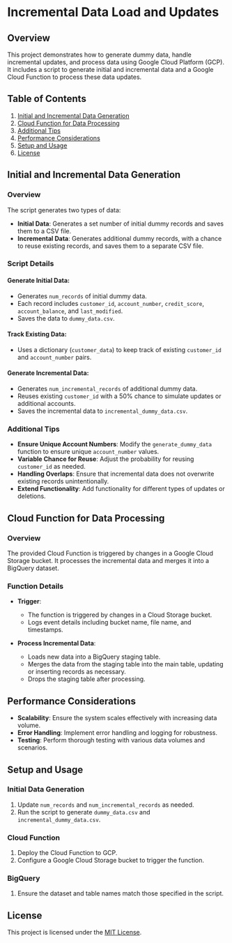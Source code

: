 # Incremental Data Load and Updates

## Overview

This project demonstrates how to generate dummy data, handle incremental updates, and process data using Google Cloud Platform (GCP). It includes a script to generate initial and incremental data and a Google Cloud Function to process these data updates.

## Table of Contents

1. [Initial and Incremental Data Generation](#initial-and-incremental-data-generation)
2. [Cloud Function for Data Processing](#cloud-function-for-data-processing)
3. [Additional Tips](#additional-tips)
4. [Performance Considerations](#performance-considerations)
5. [Setup and Usage](#setup-and-usage)
6. [License](#license)

## Initial and Incremental Data Generation

### Overview

The script generates two types of data:

- **Initial Data**: Generates a set number of initial dummy records and saves them to a CSV file.
- **Incremental Data**: Generates additional dummy records, with a chance to reuse existing records, and saves them to a separate CSV file.

### Script Details

#### Generate Initial Data:

- Generates `num_records` of initial dummy data.
- Each record includes `customer_id`, `account_number`, `credit_score`, `account_balance`, and `last_modified`.
- Saves the data to `dummy_data.csv`.

#### Track Existing Data:

- Uses a dictionary (`customer_data`) to keep track of existing `customer_id` and `account_number` pairs.

#### Generate Incremental Data:

- Generates `num_incremental_records` of additional dummy data.
- Reuses existing `customer_id` with a 50% chance to simulate updates or additional accounts.
- Saves the incremental data to `incremental_dummy_data.csv`.

### Additional Tips

- **Ensure Unique Account Numbers**: Modify the `generate_dummy_data` function to ensure unique `account_number` values.
- **Variable Chance for Reuse**: Adjust the probability for reusing `customer_id` as needed.
- **Handling Overlaps**: Ensure that incremental data does not overwrite existing records unintentionally.
- **Extend Functionality**: Add functionality for different types of updates or deletions.

## Cloud Function for Data Processing

### Overview

The provided Cloud Function is triggered by changes in a Google Cloud Storage bucket. It processes the incremental data and merges it into a BigQuery dataset.

### Function Details

- **Trigger**:
  - The function is triggered by changes in a Cloud Storage bucket.
  - Logs event details including bucket name, file name, and timestamps.

- **Process Incremental Data**:
  - Loads new data into a BigQuery staging table.
  - Merges the data from the staging table into the main table, updating or inserting records as necessary.
  - Drops the staging table after processing.

## Performance Considerations

- **Scalability**: Ensure the system scales effectively with increasing data volume.
- **Error Handling**: Implement error handling and logging for robustness.
- **Testing**: Perform thorough testing with various data volumes and scenarios.

## Setup and Usage

### Initial Data Generation

1. Update `num_records` and `num_incremental_records` as needed.
2. Run the script to generate `dummy_data.csv` and `incremental_dummy_data.csv`.

### Cloud Function

1. Deploy the Cloud Function to GCP.
2. Configure a Google Cloud Storage bucket to trigger the function.

### BigQuery

1. Ensure the dataset and table names match those specified in the script.

## License

This project is licensed under the [MIT License](LICENSE).
